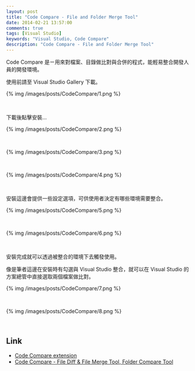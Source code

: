 ```yaml
---
layout: post
title: "Code Compare - File and Folder Merge Tool"
date: 2014-02-21 13:57:00
comments: true
tags: [Visual Studio]
keywords: "Visual Studio, Code Compare"
description: "Code Compare - File and Folder Merge Tool"
---
```


Code Compare 是ㄧ用來對檔案、目錄做比對與合併的程式，能輕易整合開發人員的開發環境。  

<!-- More -->

使用前請至 Visual Studio Gallery 下載。  

{% img /images/posts/CodeCompare/1.png %}

<br/>


下載後點擊安裝...  

{% img /images/posts/CodeCompare/2.png %}

<br/>


{% img /images/posts/CodeCompare/3.png %}

<br/>


{% img /images/posts/CodeCompare/4.png %}

<br/>


安裝這邊會提供一些設定選項，可供使用者決定有哪些環境需要整合。  

{% img /images/posts/CodeCompare/5.png %}

</br>


{% img /images/posts/CodeCompare/6.png %}

<br/>


安裝完成就可以透過被整合的環境下去觸發使用。 

像是筆者這邊在安裝時有勾選與 Visual Studio 整合，就可以在 Visual Studio 的方案總管中直接選取兩個檔案做比對。  

{% img /images/posts/CodeCompare/7.png %}

<br/>


{% img /images/posts/CodeCompare/8.png %}

<br/>


Link
-----
* [Code Compare extension](http://visualstudiogallery.msdn.microsoft.com/dace3633-0b51-4629-85d4-c59cdce5bb3b)
* [Code Compare - File Diff & File Merge Tool, Folder Compare Tool](http://www.devart.com/codecompare/)
